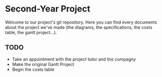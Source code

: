 # Second-Year Project
Welcome to our project's git repository. Here you can find every documents about the project we've made (the diagrams, the specifications, the costs table, the gantt project...).

## TODO 
- Take an appointment with the project tutor and the compagny
- Make the original Gantt Project
- Begin the costs table

